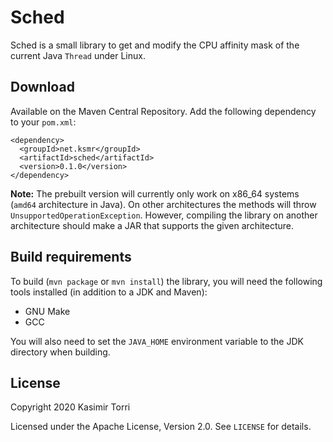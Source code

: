# Sched

Sched is a small library to get and modify the CPU affinity mask of the current Java `Thread` under Linux.

## Download

Available on the Maven Central Repository. Add the following dependency to your `pom.xml`:

    <dependency>
      <groupId>net.ksmr</groupId>
      <artifactId>sched</artifactId>
      <version>0.1.0</version>
    </dependency>

**Note:** The prebuilt version will currently only work on x86_64 systems (`amd64` architecture in Java). On other architectures the methods will throw `UnsupportedOperationException`. However, compiling the library on another architecture should make a JAR that supports the given architecture.

## Build requirements

To build (`mvn package` or `mvn install`) the library, you will need the following tools installed (in addition to a JDK and Maven):

* GNU Make
* GCC

You will also need to set the `JAVA_HOME` environment variable to the JDK directory when building.

## License

Copyright 2020 Kasimir Torri

Licensed under the Apache License, Version 2.0. See `LICENSE` for details.
